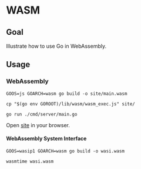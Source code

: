 # WASM

## Goal

Illustrate how to use Go in WebAssembly.

## Usage

### WebAssembly

```shell
GOOS=js GOARCH=wasm go build -o site/main.wasm
```

```shell
cp "$(go env GOROOT)/lib/wasm/wasm_exec.js" site/
```

```shell
go run ./cmd/server/main.go
```

Open [site](http://localhost:8080/) in your browser.

#### WebAssembly System Interface

```shell
GOOS=wasip1 GOARCH=wasm go build -o wasi.wasm
```

```shell
wasmtime wasi.wasm
```
